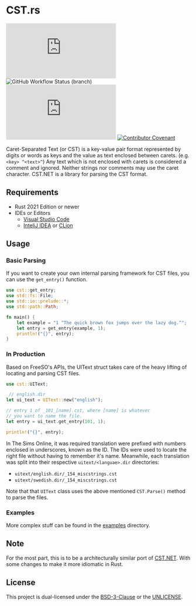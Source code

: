 # CST.rs

[![GitHub license](https://img.shields.io/github/license/tonytins/cst.rs)](https://github.com/tonytins/cst.rs/blob/main/LICENSE) ![GitHub Workflow Status (branch)](https://img.shields.io/github/workflow/status/tonytins/cst.rs/Rust/main) ![GitHub commit activity](https://img.shields.io/github/commit-activity/w/tonytins/cst.rs)  [![Contributor Covenant](https://img.shields.io/badge/Contributor%20Covenant-v2.0%20adopted-ff69b4.svg)](code_of_conduct.md)

Caret-Separated Text (or CST) is a key-value pair format represented by digits or words as keys and the value as text enclosed between carets. (e.g. ``<key> ^<text>^``) Any text which is not enclosed with carets is considered a comment and ignored. Neither strings nor comments may use the caret character. CST.NET is a library for parsing the CST format.

## Requirements

- Rust 2021 Edition or newer
- IDEs or Editors
  - [Visual Studio Code](https://code.visualstudio.com/)
  - [InteliJ IDEA](https://www.jetbrains.com/idea/) or [CLion](https://www.jetbrains.com/clion/)

## Usage

### Basic Parsing

If you want to create your own internal parsing framework for CST files, you can use the ``get_entry()`` function.

```rust
use cst::get_entry;
use std::fs::File;
use std::io::prelude::*;
use std::path::Path;

fn main() {
    let example = "1 ^The quick brown fox jumps over the lazy dog.^";
    let entry = get_entry(example, 1);
    println!("{}", entry);
}
```

### In Production

Based on FreeSO's APIs, the UIText struct takes care of the heavy lifting of locating and parsing CST files.

```rust
use cst::UIText;

 // english.dir
let ui_text = UIText::new("english");

// entry 1 of _101_[name].cst, where [name] is whatever 
// you want to name the file.
let entry = ui_text.get_entry(101, 1);

println!("{}", entry);
```

In The Sims Online, it was required translation were prefixed with numbers enclosed in underscores, known as the ID. The IDs were used to locate the right file without having to remember it's name. Meanwhile, each translation was split into their respective ``uitext/<languae>.dir`` directories:

- ``uitext/english.dir/_154_miscstrings.cst``
- ``uitext/swedish.dir/_154_miscstrings.cst``

Note that that ``UIText`` class uses the above mentioned ``CST.Parse()`` method to parse the files.

### Examples

More complex stuff can be found in the [examples](./examples) directory.

## Note

For the most part, this is to be a architecturally similar port of [CST.NET](https://github.com/tonytins/cst.rs). With some changes to make it more idiomatic in Rust.

## License

This project is dual-licensed under the [BSD-3-Clause](COPYING) or the [UNLICENSE](UNLICENSE).

